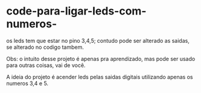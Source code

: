 # code-para-ligar-leds-com-numeros-

os leds tem que estar no pino 3,4,5; contudo pode ser alterado as saidas, se alterado no codigo tambem.

Obs: o intuito desse projeto é apenas pra aprendizado, mas pode ser usado para outras coisas, vai de você.

A ideia do projeto é acender leds pelas saidas digitais utilizando apenas os numeros 3,4 e 5.
